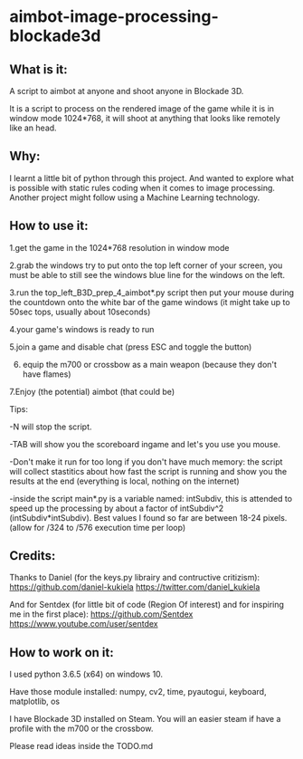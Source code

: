 # aimbot-image-processing-blockade3d

## What is it:

A script to aimbot at anyone and shoot anyone in Blockade 3D.

It is a script to process on the rendered image of the game while it is in window mode 1024*768,
it will shoot at anything that looks like remotely like an head.

## Why:

I learnt a little bit of python through this project. And wanted to explore what is possible with
static rules coding when it comes to image processing. Another project might follow using a
Machine Learning technology.

## How to use it:

1.get the game in the 1024*768 resolution in window mode

2.grab the windows try to put onto the top left corner of your screen,
you must be able to still see the windows blue line for the windows on the left.

3.run the top_left_B3D_prep_4_aimbot*.py script then put your mouse
during the countdown onto the white bar of the game windows
(it might take up to 50sec tops, usually about 10seconds)

4.your game's windows is ready to run

5.join a game and disable chat (press ESC and toggle the button)

6. equip the m700 or crossbow as a main weapon (because they don't have flames)

7.Enjoy (the potential) aimbot (that could be)

Tips:

-N will stop the script.

-TAB will show you the scoreboard ingame and let's you use you mouse.

-Don't make it run for too long if you don't have much memory:
the script will collect stastitics about how fast the script is running and
show you the results at the end (everything is local, nothing on the internet)

-inside the script main*.py is a variable named: intSubdiv, this is attended to
speed up the processing by about a factor of intSubdiv^2 (intSubdiv*intSubdiv).
Best values I found so far are between 18-24 pixels. (allow for /324 to /576 
execution time per loop)

## Credits:

Thanks to Daniel (for the keys.py librairy and contructive critizism): 
https://github.com/daniel-kukiela
https://twitter.com/daniel_kukiela


And for Sentdex (for little bit of code (Region Of interest) and for inspiring me in the first place):
https://github.com/Sentdex
https://www.youtube.com/user/sentdex


## How to work on it:

I used python 3.6.5 (x64) on windows 10.

Have those module installed:
numpy,
cv2,
time,
pyautogui,
keyboard,
matplotlib,
os

I have Blockade 3D installed on Steam. You will an easier steam if have a profile with the
 m700 or the crossbow.

Please read ideas inside the TODO.md